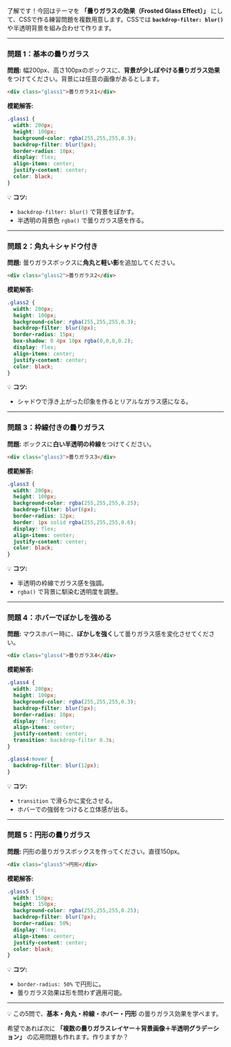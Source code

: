 了解です！今回はテーマを **「曇りガラスの効果（Frosted Glass Effect）」** にして、CSSで作る練習問題を複数用意します。CSSでは **`backdrop-filter: blur()`** や半透明背景を組み合わせて作ります。

---

### 問題 1：基本の曇りガラス

**問題:**
幅200px、高さ100pxのボックスに、**背景が少しぼやける曇りガラス効果** をつけてください。背景には任意の画像があるとします。

```html
<div class="glass1">曇りガラス1</div>
```

**模範解答:**

```css
.glass1 {
  width: 200px;
  height: 100px;
  background-color: rgba(255,255,255,0.3);
  backdrop-filter: blur(5px);
  border-radius: 10px;
  display: flex;
  align-items: center;
  justify-content: center;
  color: black;
}
```

💡 **コツ:**

* `backdrop-filter: blur()` で背景をぼかす。
* 半透明の背景色 `rgba()` で曇りガラス感を作る。

---

### 問題 2：角丸＋シャドウ付き

**問題:**
曇りガラスボックスに**角丸と軽い影**を追加してください。

```html
<div class="glass2">曇りガラス2</div>
```

**模範解答:**

```css
.glass2 {
  width: 200px;
  height: 100px;
  background-color: rgba(255,255,255,0.3);
  backdrop-filter: blur(8px);
  border-radius: 15px;
  box-shadow: 0 4px 10px rgba(0,0,0,0.2);
  display: flex;
  align-items: center;
  justify-content: center;
  color: black;
}
```

💡 **コツ:**

* シャドウで浮き上がった印象を作るとリアルなガラス感になる。

---

### 問題 3：枠線付きの曇りガラス

**問題:**
ボックスに**白い半透明の枠線**をつけてください。

```html
<div class="glass3">曇りガラス3</div>
```

**模範解答:**

```css
.glass3 {
  width: 200px;
  height: 100px;
  background-color: rgba(255,255,255,0.25);
  backdrop-filter: blur(6px);
  border-radius: 12px;
  border: 1px solid rgba(255,255,255,0.6);
  display: flex;
  align-items: center;
  justify-content: center;
  color: black;
}
```

💡 **コツ:**

* 半透明の枠線でガラス感を強調。
* `rgba()` で背景に馴染む透明度を調整。

---

### 問題 4：ホバーでぼかしを強める

**問題:**
マウスホバー時に、**ぼかしを強く**して曇りガラス感を変化させてください。

```html
<div class="glass4">曇りガラス4</div>
```

**模範解答:**

```css
.glass4 {
  width: 200px;
  height: 100px;
  background-color: rgba(255,255,255,0.3);
  backdrop-filter: blur(5px);
  border-radius: 10px;
  display: flex;
  align-items: center;
  justify-content: center;
  transition: backdrop-filter 0.3s;
}

.glass4:hover {
  backdrop-filter: blur(12px);
}
```

💡 **コツ:**

* `transition` で滑らかに変化させる。
* ホバーでの強弱をつけると立体感が出る。

---

### 問題 5：円形の曇りガラス

**問題:**
円形の曇りガラスボックスを作ってください。直径150px。

```html
<div class="glass5">円形</div>
```

**模範解答:**

```css
.glass5 {
  width: 150px;
  height: 150px;
  background-color: rgba(255,255,255,0.25);
  backdrop-filter: blur(7px);
  border-radius: 50%;
  display: flex;
  align-items: center;
  justify-content: center;
  color: black;
}
```

💡 **コツ:**

* `border-radius: 50%` で円形に。
* 曇りガラス効果は形を問わず適用可能。

---

💡 この5問で、**基本・角丸・枠線・ホバー・円形** の曇りガラス効果を学べます。

希望であれば次に **「複数の曇りガラスレイヤー＋背景画像＋半透明グラデーション」** の応用問題も作れます。作りますか？
